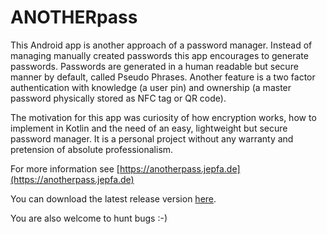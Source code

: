 # ANOTHERpass

This Android app is another approach of a password manager. Instead of managing manually created passwords this app encourages to generate passwords. Passwords are generated in a human readable but secure manner by default, called Pseudo Phrases. Another feature is a two factor authentication with knowledge (a user pin) and ownership (a master password physically stored as NFC tag or QR code).

The motivation for this app was curiosity of how encryption works, how to implement in Kotlin and the need of an easy, lightweight but secure password manager. It is a personal project without any warranty and pretension of absolute professionalism. 

For more information see [https://anotherpass.jepfa.de](https://anotherpass.jepfa.de)

You can download the latest release version [here](https://anotherpass.jepfa.de/download/). 

You are also welcome to hunt bugs :-)
